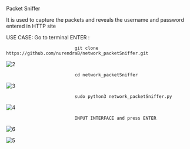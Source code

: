 Packet Sniffer

It is used to capture the packets and reveals the username and password entered in HTTP site

USE CASE:
      Go to terminal ENTER : 
      
                              git clone https://github.com/nurendraB/network_packetSniffer.git



![2](https://github.com/nurendraB/network_packetSniffer/assets/70723460/42b9f470-0a30-4fad-89ee-78bff92bce89)



                              cd network_packetSniffer
                              
![3](https://github.com/nurendraB/network_packetSniffer/assets/70723460/0dd4b39e-85ac-4714-9367-f87a41d5737e)
                        
                              sudo python3 network_packetSniffer.py
![4](https://github.com/nurendraB/network_packetSniffer/assets/70723460/b8175bfb-0e4c-41c3-9df5-4ab988aa1515)
                              
                              INPUT INTERFACE and press ENTER
                             
  ![6](https://github.com/nurendraB/network_packetSniffer/assets/70723460/da98be6f-d21d-41b6-a42d-2728686c7d38)
                          

![5](https://github.com/nurendraB/network_packetSniffer/assets/70723460/283f318a-de96-4a21-a68e-e72de67f9c07)
